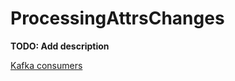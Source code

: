 # ProcessingAttrsChanges

**TODO: Add description**


[Kafka consumers](https://github.com/AlexeyAlexey/processing_attrs_changes/blob/main/apps/consumers/README.md)

